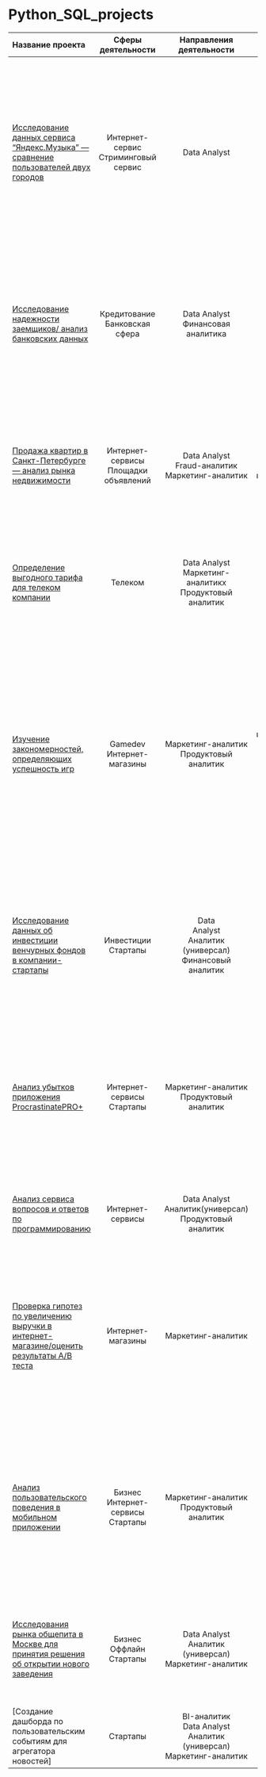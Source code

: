 # Python_SQL_projects
| Название проекта  | Сферы деятельности  | Направления деятельности | Навыки и инструменты | Задачи проекта | Описание проекта | Ключевые слова |
|:------------- |:---------------:| :-------------:| :-------------:| :-------------| :-------------| :-------------:|
|[Исследование данных сервиса “Яндекс.Музыка” — сравнение пользователей двух городов](https://github.com/leraish/Python_SQL_projects/tree/main/Ya_music)|Интернет-сервис<br /> Стриминговый сервис|Data Analyst|Python <br /> Pandas<br />Seaborn<br />предобработка данных|На реальных данных Яндекс.Музыки c помощью библиотеки Pandas и её возможностей проверить данные и сравнить поведение и предпочтения пользователей двух столиц — Москвы и Санкт-Петербурга|Сравнение Москвы и Петербурга окружено мифами:- Москва — мегаполис, подчинённый жёсткому ритму рабочей недели;- Петербург — город своеобразной культуры, непохожий на Москву.Некоторые мифы отражают действительность. Другие — пустые стереотипы. Бизнес должен отличать первые от вторых, чтобы принимать рациональные решения. На реальных данных Яндекс.Музыки вы проверите данные и сравните поведение пользователей двух столиц|обработка данных, дубликаты, пропуски, логическая индексация, группировка, сортировка|
| [Исследование надежности заемщиков/ анализ банковских данных](https://github.com/leraish/Python_SQL_projects/tree/main/Bank) | Кредитование <br /> Банковская сфера | Data Analyst<br /> Финансовая аналитика | Python <br /> Pandas<br />Seaborn<br />предобработка данных|На основе статистики о платёжеспособности клиентов исследовать влияет ли семейное положение и количество детей клиента на факт возврата кредита в срок     |На основе данных кредитного отдела банка исследовал влияние семейного положения и количества детей на факт погашения кредита в срок. Была получена информация оданных. Определены и обработаны пропуски. Заменены типы данных на соответствующиехранящимся данным. Удалены дубликаты. Категоризованы данные. Один датафрейм декомпозирован на три.    | обработка данных<br /> дубликаты<br /> пропуски<br /> категоризация<br />декомпозиция  |
|[Продажа квартир в Санкт-Петербурге — анализ рынка недвижимости](https://github.com/leraish/Python_SQL_projects/tree/main/Realty)|Интернет-сервисы <br />Площадки объявлений|Data Analyst <br /> Fraud-аналитик <br /> Маркетинг-аналитик|Matplotlib<br />Pandas<br />Python<br />визуализация данных<br />исследовательский анализ данных<br />предобработка данных|Используя данные сервиса Яндекс.Недвижимость, определить рыночную стоимость объектов недвижимости и типичные параметры квартир|На основе данных сервиса Яндекс.Недвижимость определена рыночная стоимость объектов недвижимости разного типа, типичные параметры квартир, в зависимости от удаленности от центра. Проведена предобработка данных. Добавлены новые данные. Построены гистограммы, боксплоты, диаграммы рассеивания.|обработка данных<br />histogram<br />boxplot<br />scattermatrix<br />категоризация<br />scatterplot<br /> фрод-мониторинг|
|[Определение выгодного тарифа для телеком компании](https://github.com/leraish/Python_SQL_projects/tree/main/Telecom)|Телеком|Data Analyst<br />Маркетинг-аналитикх<br />Продуктовый аналитик|Matplotlib<br />NumPy<br />Pandas<br />Python<br />SciPy<br />описательная статистика<br />проверка статистических гипотез|На основе данных клиентов оператора сотовой связи проанализировать поведение клиентов и поиск оптимального тарифа||обработка данных<br />histogram<br />boxplot<br />статистический тест<br />критерий Стьюдента|
|[Изучение закономерностей, определяющих успешность игр](https://github.com/leraish/Python_SQL_projects/tree/main/Gamedev)|Gamedev<br />Интернет-магазины|Маркетинг-аналитик<br />Продуктовый аналитик|Matplotlib<br />NumPy<br />Pandas<br />Python<br />исследовательский анализ данных<br />описательная статистика<br />предобработка данных<br />проверка статистических гипотез|Используя исторические данные о продажах компьютерных игр, оценки пользователей и экспертов, жанры и платформы, выявить закономерности, определяющие успешность игры |Выявлены параметры, определяющие успешность игры в разных регионах мира. На основании этого подготовлен отчет для магазина компьютерных игр для планирования рекламных кампаний. Проведена предобработка данных, анализ. Выбран актуальный период для анализа. Составлены портреты пользователей каждого региона. Проверены гипотезы: средние пользовательские рейтинги платформ Xbox One и PC одинаковые; средние пользовательские рейтинги жанров Action и Sports разные. При анализе использовал критерий Стьюдента для независимых выборок.|обработка данных<br />histogram<br />boxplot<br />статистический тест<br />критерий Стьюдента <br />piechart|
|[Исследование данных об инвестиции венчурных фондов в компании-стартапы](https://github.com/leraish/Python_SQL_projects/tree/main/SQL_basic)|Инвестиции<br />Стартапы|Data<br />Analyst<br />Аналитик (универсал)<br />Финансовый аналитик|PostgreSQL<br />SQL|Произвести различные выгрузки данных венчурных фондов с помощью SQL|Проект автоматически проверяется в тренажёре SQL. В самостоятельном проекте этого курса работа идёт с базой данных, которая хранит информацию о венчурных фондах и инвестициях в компании-стартапы. Эта база данных основана на датасете Startup Investments, опубликованном на популярной платформе для соревнований по исследованию данных Kaggle.|обработка данных<br />выгрузка данных<br />SQL|
|[Анализ убытков приложения ProcrastinatePRO+](https://github.com/leraish/Python_SQL_projects/tree/main/Digital_marketing)|Интернет-сервисы<br />Стартапы|Маркетинг-аналитик<br />Продуктовый аналитик|Matplotlib<br />Pandas<br />Python<br />Seaborn<br />когортный анализ<br />продуктовые метрики<br />юнит-экономика|Задача для маркетингового аналитика развлекательного приложения Procrastinate Pro+. Несмотря на огромные вложения в рекламу, последние несколько месяцев компания терпит убытки. Ваша задача — разобраться в причинах и помочь компании выйти в плюс.|Проведен анализ данных от ProcrastinatePRO+. Рассчитаны различные метрики, использован когортный анализ: LTV, CAC, Retention rate, DAU, WAU, MAU и т.д. Использованы уже написанные ранее функции расчёта метрик. Сделаны правильные выводы по полученным данным.|обработка данных<br />статистический тест<br />LTV<br />CAC<br />когортный анализ|
|[Анализ сервиса вопросов и ответов по программированию](https://github.com/leraish/Python_SQL_projects/tree/main/SQL_advanced)|Интернет-сервисы|Data Analyst<br />Аналитик(универсал)<br />Продуктовый аналитик|PostgreSQL<br />SQL|С помощью SQL посчитаете и визуализируете ключевые метрики сервис-системы вопросов и ответов о программировании.|Написаны все сложные SQL-запросы для подсчёта требуемых значений и метрик.|обработка данных<br />выгрузка данных<br />SQL|
|[Проверка гипотез по увеличению выручки в интернет-магазине/оценить результаты A/B теста](https://github.com/leraish/Python_SQL_projects/tree/main/Online_store_AB_test)|Интернет-магазины|Маркетинг-аналитик|A/B-тестирование<br />Matplotlib<br />Pandas<br />Python<br />SciPy<br />проверка статистических гипотез|Используя данные интернет-магазина приоритезировать гипотезы, произвести оценку результатов A/B-тестирования различными методами|Проведена приоритизация гипотез по фреймворкам ICE и RICE. Затем провел анализ результатов A/B-теста, построил графики кумулятивной выручки, среднего чека, конверсии по группам, а затем посчитал статистическую значимость различий конверсий и средних чеков по сырым и очищенным данным. На основании анализа мной было принято решение о нецелесообразности дальнейшего проведения теста.|A/B-тест<br />статистический тест<br />фреймворк<br />RICE<br />ICE|
|[Анализ пользовательского поведения в мобильном приложении](https://github.com/leraish/Python_SQL_projects/tree/main/Mobile_app_AB_test)|Бизнес<br />Интернет-сервисы<br />Стартапы|Маркетинг-аналитик<br />Продуктовый аналитик|A/B-тестирование<br />Matplotlib<br />Pandas<br />Plotly<br />Python<br />Seaborn<br />визуализация данных<br />проверка статистических гипотез<br />продуктовые метрики<br />событийная аналитика|На основе данных использования мобильного приложения для продажи продуктов питания проанализировать воронку продаж, а также оценить результаты A/A/B-тестирования |В данном проекте мной были изучены принципы событийной аналитики. Я построил воронку продаж, исследовал путь пользователей до покупки. Проанализировал результаты A/B-теста введения новых шрифтов. Сравнил 2 контрольных группы между собой, убедился в правильном разделении трафика, а затем сравнил с тестовой группой Выявлено, что новый шрифт значительно не повлияет на поведение пользователей.|A/B-тест<br />визуализация<br />статистический тест|
|[Исследования рынка общепита в Москве для принятия решения об открытии нового заведения](https://github.com/leraish/Python_SQL_projects/tree/main/Restaurants)|Бизнес<br />Оффлайн<br />Стартапы|Data Analyst<br />Аналитик (универсал)<br />Маркетинг-аналитик|Pandas<br />Plotly<br />Python<br />Seaborn<br />визуализация данных|Исследование рынка общественного питания на основе открытых данных, подготовка презентации.|Подготовлено исследование рынка на основе открытых данных о заведениях общественного питания Москвы, визуализированы полученные данные. На основе данных выбрано место для открытия новой кофейни. В построении графиков я использованы библиотеки seaborn и plotly. |обработка данных, визуализация данных, создание презентаций|
|[Создание дашборда по пользовательским событиям для агрегатора новостей]|Стартапы|BI-аналитик<br />Data Analyst<br />Аналитик (универсал)<br />Маркетинг-аналитик|Tableau<br />построение дашбордов<br />продуктовые метрики|||дашборд<br />визуализация данных<br />Tableau|


